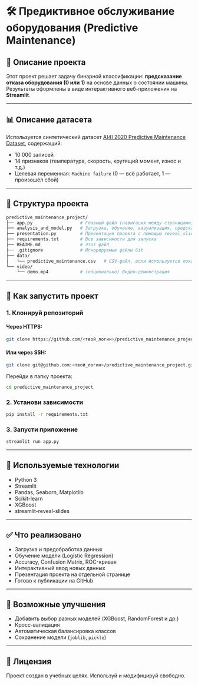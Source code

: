 # 🛠️ Предиктивное обслуживание оборудования (Predictive Maintenance)

## 📌 Описание проекта

Этот проект решает задачу бинарной классификации: **предсказание отказа оборудования (0 или 1)** на основе данных о состоянии машины.  
Результаты оформлены в виде интерактивного веб-приложения на **Streamlit**.

---

## 📊 Описание датасета

Используется синтетический датасет [AI4I 2020 Predictive Maintenance Dataset](https://archive.ics.uci.edu/dataset/601/predictive+maintenance+dataset), содержащий:

- 10 000 записей
- 14 признаков (температура, скорость, крутящий момент, износ и т.д.)
- Целевая переменная: `Machine failure` (0 — всё работает, 1 — произошёл сбой)

---

## 🧱 Структура проекта

```bash
predictive_maintenance_project/
├── app.py                  # Главный файл (навигация между страницами)
├── analysis_and_model.py   # Загрузка, обучение, визуализация, предсказания
├── presentation.py         # Презентация проекта с помощью reveal_slides
├── requirements.txt        # Все зависимости для запуска
├── README.md               # Этот файл
├── .gitignore              # Игнорируемые файлы Git
├── data/
│   └── predictive_maintenance.csv   # CSV-файл, если используется локально
└── video/
    └── demo.mp4            # (опционально) Видео-демонстрация
```

---

## 🚀 Как запустить проект

### 1. Клонируй репозиторий

#### Через HTTPS:
```bash
git clone https://github.com/<твой_логин>/predictive_maintenance_project.git
```

#### Или через SSH:
```bash
git clone git@github.com:<твой_логин>/predictive_maintenance_project.git
```

Перейди в папку проекта:
```bash
cd predictive_maintenance_project
```

### 2. Установи зависимости
```bash
pip install -r requirements.txt
```

### 3. Запусти приложение
```bash
streamlit run app.py
```

---

## 🧠 Используемые технологии

- Python 3
- Streamlit
- Pandas, Seaborn, Matplotlib
- Scikit-learn
- XGBoost
- streamlit-reveal-slides

---

## 

## ✅ Что реализовано

- Загрузка и предобработка данных
- Обучение модели (Logistic Regression)
- Accuracy, Confusion Matrix, ROC-кривая
- Интерактивный ввод новых данных
- Презентация проекта на отдельной странице
- Готово к публикации на GitHub

---

## 📌 Возможные улучшения

- Добавить выбор разных моделей (XGBoost, RandomForest и др.)
- Кросс-валидация
- Автоматическая балансировка классов
- Сохранение модели (`joblib`, `pickle`)

---

## 📝 Лицензия

Проект создан в учебных целях. Используй и модифицируй свободно.
